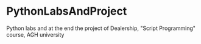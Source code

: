 # PythonLabsAndProject
Python labs and at the end the project of Dealership, "Script Programming" course, AGH university
